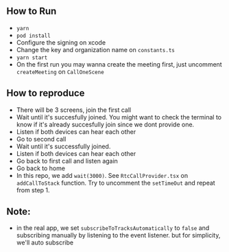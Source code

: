 ## How to Run

- `yarn`
- `pod install`
- Configure the signing on xcode
- Change the key and organization name on `constants.ts`
- `yarn start`
- On the first run you may wanna create the meeting first, just uncomment `createMeeting` on `CallOneScene`

## How to reproduce

- There will be 3 screens, join the first call
- Wait until it's succesfully joined. You might want to check the terminal to know if it's already succesfully join since we dont provide one.
- Listen if both devices can hear each other
- Go to second call
- Wait until it's successfully joined.
- Listen if both devices can hear each other
- Go back to first call and listen again
- Go back to home
- In this repo, we add `wait(3000)`. See `RtcCallProvider.tsx` on `addCallToStack` function. Try to uncomment the `setTimeOut` and repeat from step 1.

## Note:

- in the real app, we set `subscribeToTracksAutomatically` to `false` and subscribing manually by listening to the event listener. but for simplicity, we'll auto subscribe
